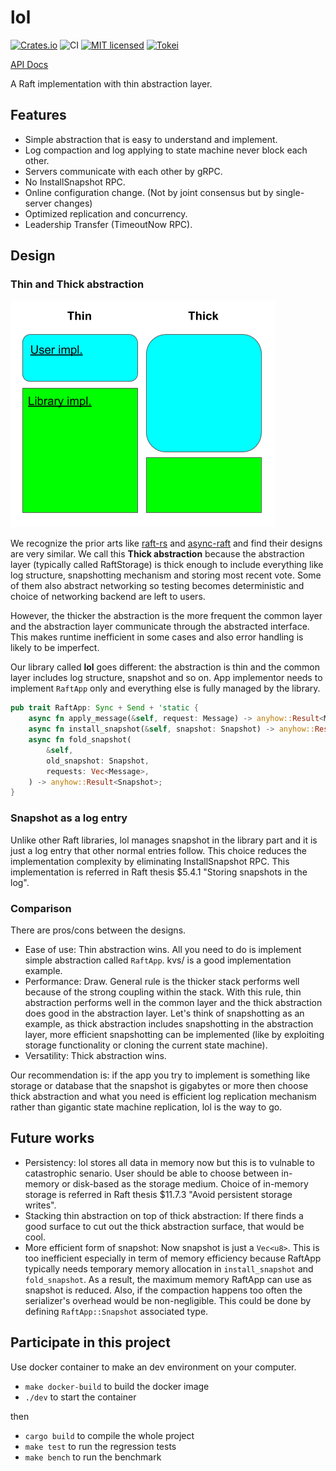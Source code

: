 # lol

[![Crates.io](https://img.shields.io/crates/v/lol-core.svg)](https://crates.io/crates/lol-core)
![CI](https://github.com/akiradeveloper/lol/workflows/CI/badge.svg)
[![MIT licensed](https://img.shields.io/badge/license-MIT-blue.svg)](https://github.com/akiradeveloper/lol/blob/master/LICENSE)
[![Tokei](https://tokei.rs/b1/github/akiradeveloper/lol)](https://github.com/akiradeveloper/lol)

[API Docs](https://docs.rs/lol-core/latest/lol_core)

A Raft implementation with thin abstraction layer.

## Features

- Simple abstraction that is easy to understand and implement.
- Log compaction and log applying to state machine never block each other.
- Servers communicate with each other by gRPC.
- No InstallSnapshot RPC.
- Online configuration change. (Not by joint consensus but by single-server changes)
- Optimized replication and concurrency.
- Leadership Transfer (TimeoutNow RPC).

## Design

### Thin and Thick abstraction

![abstraction](abstraction.png)

We recognize the prior arts like [raft-rs](https://github.com/tikv/raft-rs) and [async-raft](https://github.com/async-raft/async-raft) and find their designs are very similar. We call this **Thick abstraction** because the abstraction layer (typically called RaftStorage) is thick enough to include everything like log structure, snapshotting mechanism and storing most recent vote. Some of them also abstract networking so testing becomes deterministic and choice of networking backend are left to users.

However, the thicker the abstraction is the more frequent the common layer and the abstraction layer communicate through the abstracted interface. This makes runtime inefficient in some cases and also error handling is likely to be imperfect.

Our library called **lol** goes different: the abstraction is thin and the common layer includes log structure, snapshot and so on. App implementor needs to implement `RaftApp` only and everything else is fully managed by the library.

```rust
pub trait RaftApp: Sync + Send + 'static {
    async fn apply_message(&self, request: Message) -> anyhow::Result<Message>;
    async fn install_snapshot(&self, snapshot: Snapshot) -> anyhow::Result<()>;
    async fn fold_snapshot(
        &self,
        old_snapshot: Snapshot,
        requests: Vec<Message>,
    ) -> anyhow::Result<Snapshot>;
}
```

### Snapshot as a log entry

Unlike other Raft libraries, lol manages snapshot in the library part and it is just a log entry that other normal entries follow. This choice reduces the implementation complexity by eliminating InstallSnapshot RPC. This implementation is referred in Raft thesis $5.4.1 "Storing snapshots in the log".

### Comparison

There are pros/cons between the designs.

- Ease of use: Thin abstraction wins. All you need to do is implement simple abstraction called `RaftApp`. kvs/ is a good implementation example.
- Performance: Draw. General rule is the thicker stack performs well because of the strong coupling within the stack. With this rule, thin abstraction performs well in the common layer and the thick abstraction does good in the abstraction layer. Let's think of snapshotting as an example, as thick abstraction includes snapshotting in the abstraction layer, more efficient snapshotting can be implemented (like by exploiting storage functionality or cloning the current state machine).
- Versatility: Thick abstraction wins.

Our recommendation is: if the app you try to implement is something like storage or database that the snapshot is gigabytes or more then choose thick abstraction and what you need is efficient log replication mechanism rather than gigantic state machine replication, lol is the way to go.

## Future works

- Persistency: lol stores all data in memory now but this is to vulnable to catastrophic senario. User should be able to choose between in-memory or disk-based as the storage medium. Choice of in-memory storage is referred in Raft thesis $11.7.3 "Avoid persistent storage writes".
- Stacking thin abstraction on top of thick abstraction: If there finds a good surface to cut out the thick abstraction surface, that would be cool.
- More efficient form of snapshot: Now snapshot is just a `Vec<u8>`. This is too inefficient especially in term of memory efficiency because RaftApp typically needs temporary memory allocation in `install_snapshot` and `fold_snapshot`. As a result, the maximum memory RaftApp can use as snapshot is reduced. Also, if the compaction happens too often the serializer's overhead would be non-negligible. This could be done by defining `RaftApp::Snapshot` associated type.

## Participate in this project

Use docker container to make an dev environment on your computer.

- `make docker-build` to build the docker image
- `./dev` to start the container

then

- `cargo build` to compile the whole project
- `make test` to run the regression tests
- `make bench` to run the benchmark